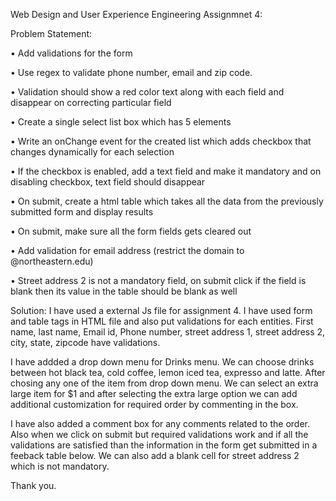 Web Design and User Experience Engineering Assignmnet 4:

Problem Statement:

•	Add validations for the form

•	Use regex to validate phone number, email and zip code.

•	Validation should show a red color text along with each field and disappear on correcting particular field 

•	Create a single select list box which has 5 elements

•	Write an onChange event for the created list which adds checkbox that changes dynamically for each selection
  
•	If the checkbox is enabled, add a text field and make it mandatory and on disabling checkbox, text field should disappear

•	On submit, create a html table which takes all the data from the previously submitted form and display results

•	On submit, make sure all the form fields gets cleared out

•	Add validation for email address (restrict the domain to @northeastern.edu)

•	Street address 2 is not a mandatory field, on submit click if the field is blank then its value in the table should be blank as well


Solution:
I have used a external Js file for assignment 4. I have used form and table tags in HTML file and also put validations for each entities. First name, last name, Email id, Phone number, street address 1, street address 2, city, state, zipcode have validations.

I have addded a drop down menu for Drinks menu. We can choose drinks between hot black tea, cold coffee, lemon iced tea, expresso and latte. After chosing any one of the item from drop down menu. We can select an extra large item for $1 and after selecting the extra large option we can add additional customization for required order by commenting in the box.

I have also added a comment box for any comments related to the order. Also when we click on submit but required validations work and if all the validations are satisfied than the information in the form get submitted in a feeback table below. We can also add a blank cell for street address 2 which is not mandatory.

Thank you.

